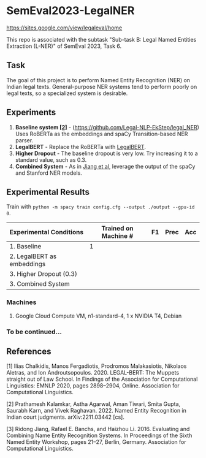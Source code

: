 # SemEval2023-LegalNER

https://sites.google.com/view/legaleval/home

This repo is associated with the subtask "Sub-task B: Legal Named Entities Extraction (L-NER)" of SemEval 2023, Task 6.

## Task
The goal of this project is to perform Named Entity Recognition (NER) on Indian legal texts. General-purpose NER systems tend to perform poorly on legal texts, so a specialized system is desirable.

## Experiments

1. **Baseline system [[2]](#2)** - (https://github.com/Legal-NLP-EkStep/legal_NER) Uses RoBERTa as the embeddings and spaCy Transition-based NER parser.
2. **LegalBERT** - Replace the RoBERTa with [LegalBERT](#1).
3. **Higher Dropout** - The baseline dropout is very low. Try increasing it to a standard value, such as 0.3.
4. **Combined System** - As in [Jiang et al](#3), leverage the output of the spaCy and Stanford NER models.

## Experimental Results

Train with `python -m spacy train config.cfg --output ./output --gpu-id 0`.

| Experimental Conditions | Trained on Machine # | F1 | Prec | Acc |
| --- | --- | --- | --- | --- |
| 1. Baseline | 1 | | |
| 2. LegalBERT as embeddings | | | |
| 3. Higher Dropout (0.3) | | | |
| 3. Combined System | | | |


### Machines
1. Google Cloud Compute VM, n1-standard-4, 1 x NVIDIA T4, Debian

### To be continued...

## References
<a id="1">[1]</a>  Ilias Chalkidis, Manos Fergadiotis, Prodromos Malakasiotis, Nikolaos Aletras, and Ion Androutsopoulos. 2020. LEGAL-BERT: The Muppets straight out of Law School. In Findings of the Association for Computational Linguistics: EMNLP 2020, pages 2898–2904, Online. Association for Computational Linguistics.

<a id="2">[2]</a> Prathamesh Kalamkar, Astha Agarwal, Aman Tiwari, Smita Gupta, Saurabh Karn, and Vivek Raghavan. 2022. Named Entity Recognition in Indian court judgments. arXiv:2211.03442 [cs].

<a id="3">[3]</a> Ridong Jiang, Rafael E. Banchs, and Haizhou Li. 2016. Evaluating and Combining Name Entity Recognition Systems. In Proceedings of the Sixth Named Entity Workshop, pages 21–27, Berlin, Germany. Association for Computational Linguistics.

